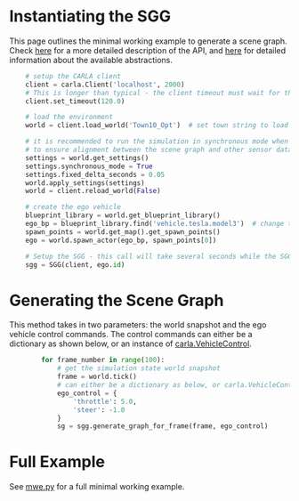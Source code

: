 # Instantiating the SGG
This page outlines the minimal working example to generate a scene graph.
Check [here](../Main-components-and-functions.md) for a more detailed description of the API, and [here](../Abstractions.md) for detailed information about the available abstractions.

```python
    # setup the CARLA client
    client = carla.Client('localhost', 2000)
    # This is longer than typical - the client timeout must wait for the SGG indexing to complete
    client.set_timeout(120.0)

    # load the environment
    world = client.load_world('Town10_Opt')  # set town string to load a different map

    # it is recommended to run the simulation in synchronous mode when generating scene graphs
    # to ensure alignment between the scene graph and other sensor data
    settings = world.get_settings()
    settings.synchronous_mode = True
    settings.fixed_delta_seconds = 0.05
    world.apply_settings(settings)
    world = client.reload_world(False)

    # create the ego vehicle
    blueprint_library = world.get_blueprint_library()
    ego_bp = blueprint_library.find('vehicle.tesla.model3')  # change the blueprint id for a different vehicle type
    spawn_points = world.get_map().get_spawn_points()
    ego = world.spawn_actor(ego_bp, spawn_points[0])

    # Setup the SGG - this call will take several seconds while the SGG indexes the world and performs initial bookkeeping
    sgg = SGG(client, ego.id)
```

# Generating the Scene Graph
This method takes in two parameters: the world snapshot and the ego vehicle control commands. The control commands can either be a dictionary as shown below, or an instance of [carla.VehicleControl](https://carla.readthedocs.io/en/0.9.14/python_api/#carlavehiclecontrol).
```python
        for frame_number in range(100):
            # get the simulation state world snapshot
            frame = world.tick()
            # can either be a dictionary as below, or carla.VehicleControl
            ego_control = {
                'throttle': 5.0,
                'steer': -1.0
            }
            sg = sgg.generate_graph_for_frame(frame, ego_control)
```

# Full Example
See [mwe.py](../../blob/main/mwe.py) for a full minimal working example.